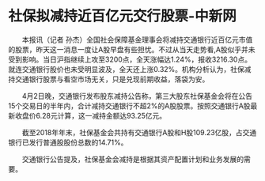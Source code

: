 # 社保拟减持近百亿元交行股票-中新网

　　本报讯（记者 孙杰）全国社会保障基金理事会将减持交通银行近百亿元市值的股票，昨天这一消息一度让A股早盘有些担忧。不过从当天走势看,A股似乎并未受到影响。当日沪指继续上攻至3200点，全天涨幅达1.24%，报收3216.30点。就连交通银行股价也未受明显波及，全天还上涨0.32%。机构分析认为，社保减持交通银行股票与看空市场无关，只是兑现前期收益，落袋为安。

　　4月2日晚，交通银行发布股东减持公告称，第三大股东社保基金会将在公告15个交易日的半年内，合计减持交通银行不超2%的A股股票。按照交通银行A股最新收盘价6.28元计算，这一减持金额达93.25亿元。

　　截至2018年年末，社保基金会共持有交通银行A股和H股109.23亿股，占交通银行已发行普通股股份总数的14.71%。

　　交通银行公告提及，社保基金会减持是根据其资产配置计划和业务发展的需要。
